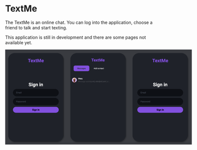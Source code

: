 # TextMe

The TextMe is an online chat. You can log into the application, choose a friend to talk and start texting.

This application is still in development and there are some pages not available yet.


<div align="center" style="display: flex;">
<img src="https://github.com/levysantiago/text-me/blob/main/assets/login.png" alt="Demo of login page" width="200px">
<img src="https://github.com/levysantiago/text-me/blob/main/assets/usersList.png" alt="Demo of users list page" width="200px">
<img src="https://github.com/levysantiago/text-me/blob/main/assets/login.png" alt="Demo of chat page" width="200px">
</div>